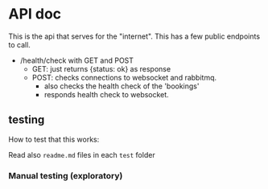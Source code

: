 
# API doc

This is the api that serves for the "internet". This has a few public endpoints to call.

 - /health/check with GET and POST
   - GET: just returns {status: ok} as response
   - POST: checks connections to websocket and rabbitmq. 
     - also checks the health check of the 'bookings' 
     - responds health check to websocket.


## testing

How to test that this works:

Read also `readme.md` files in each `test` folder

### Manual testing (exploratory)

